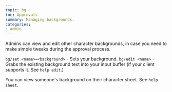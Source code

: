 ```yaml
---
topic: bg
toc: Approvals
summary: Managing backgrounds.
categories:
- admin
---
```

Admins can view and edit other character backgrounds, in case you need to make simple tweaks during the approval process.

`bg/set <name>=<background>` - Sets your background.
`bg/edit <name>` - Grabs the existing background text into your input 
       buffer (if your client supports it.  See `help edit`.)
       
You can view someone's background on their character sheet.  See `help sheet`.
